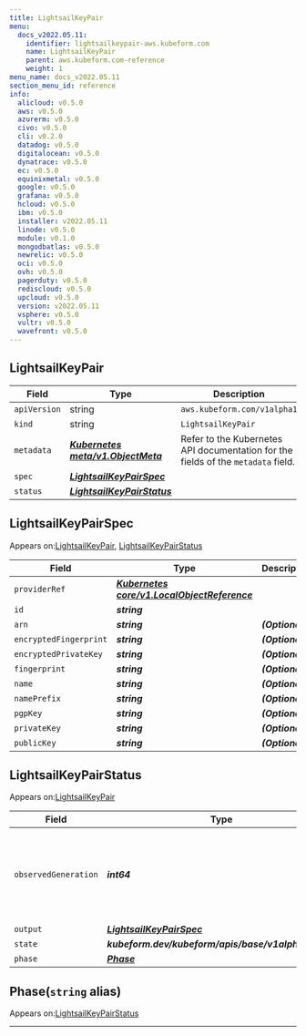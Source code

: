 ```yaml
---
title: LightsailKeyPair
menu:
  docs_v2022.05.11:
    identifier: lightsailkeypair-aws.kubeform.com
    name: LightsailKeyPair
    parent: aws.kubeform.com-reference
    weight: 1
menu_name: docs_v2022.05.11
section_menu_id: reference
info:
  alicloud: v0.5.0
  aws: v0.5.0
  azurerm: v0.5.0
  civo: v0.5.0
  cli: v0.2.0
  datadog: v0.5.0
  digitalocean: v0.5.0
  dynatrace: v0.5.0
  ec: v0.5.0
  equinixmetal: v0.5.0
  google: v0.5.0
  grafana: v0.5.0
  hcloud: v0.5.0
  ibm: v0.5.0
  installer: v2022.05.11
  linode: v0.5.0
  module: v0.1.0
  mongodbatlas: v0.5.0
  newrelic: v0.5.0
  oci: v0.5.0
  ovh: v0.5.0
  pagerduty: v0.5.0
  rediscloud: v0.5.0
  upcloud: v0.5.0
  version: v2022.05.11
  vsphere: v0.5.0
  vultr: v0.5.0
  wavefront: v0.5.0
---
```


## LightsailKeyPair
| Field | Type | Description |
| ------ | ----- | ----------- |
| `apiVersion` | string | `aws.kubeform.com/v1alpha1` |
|    `kind` | string | `LightsailKeyPair` |
| `metadata` | ***[Kubernetes meta/v1.ObjectMeta](https://v1-22.docs.kubernetes.io/docs/reference/generated/kubernetes-api/v1.22/#objectmeta-v1-meta)***|Refer to the Kubernetes API documentation for the fields of the `metadata` field.|
| `spec` | ***[LightsailKeyPairSpec](#lightsailkeypairspec)***||
| `status` | ***[LightsailKeyPairStatus](#lightsailkeypairstatus)***||
## LightsailKeyPairSpec

Appears on:[LightsailKeyPair](#lightsailkeypair), [LightsailKeyPairStatus](#lightsailkeypairstatus)

| Field | Type | Description |
| ------ | ----- | ----------- |
| `providerRef` | ***[Kubernetes core/v1.LocalObjectReference](https://v1-22.docs.kubernetes.io/docs/reference/generated/kubernetes-api/v1.22/#localobjectreference-v1-core)***||
| `id` | ***string***||
| `arn` | ***string***| ***(Optional)*** |
| `encryptedFingerprint` | ***string***| ***(Optional)*** |
| `encryptedPrivateKey` | ***string***| ***(Optional)*** |
| `fingerprint` | ***string***| ***(Optional)*** |
| `name` | ***string***| ***(Optional)*** |
| `namePrefix` | ***string***| ***(Optional)*** |
| `pgpKey` | ***string***| ***(Optional)*** |
| `privateKey` | ***string***| ***(Optional)*** |
| `publicKey` | ***string***| ***(Optional)*** |
## LightsailKeyPairStatus

Appears on:[LightsailKeyPair](#lightsailkeypair)

| Field | Type | Description |
| ------ | ----- | ----------- |
| `observedGeneration` | ***int64***| ***(Optional)*** Resource generation, which is updated on mutation by the API Server.|
| `output` | ***[LightsailKeyPairSpec](#lightsailkeypairspec)***| ***(Optional)*** |
| `state` | ***kubeform.dev/kubeform/apis/base/v1alpha1.State***| ***(Optional)*** |
| `phase` | ***[Phase](#phase)***| ***(Optional)*** |
## Phase(`string` alias)

Appears on:[LightsailKeyPairStatus](#lightsailkeypairstatus)

---
